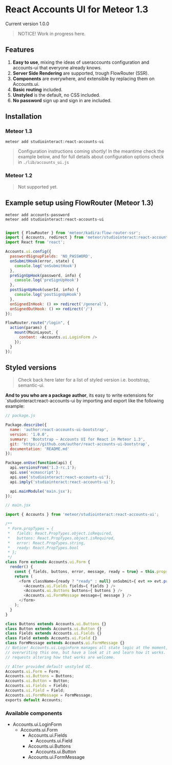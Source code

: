 # React Accounts UI for Meteor 1.3

Current version 1.0.0

> NOTICE! Work in progress here.

## Features

1. **Easy to use**, mixing the ideas of useraccounts configuration and accounts-ui that everyone already knows.
2. **Server Side Rendering** are supported, trough FlowRouter (SSR).
3. **Components** are everywhere, and extensible by replacing them on Accounts.ui.
4. **Basic routing** included.
5. **Unstyled** is the default, no CSS included.
4. **No password** sign up and sign in are included.

## Installation

### Meteor 1.3

`meteor add studiointeract:react-accounts-ui`

> Configuration instructions coming shortly! In the meantime check the example below, and for full details about configuration options check in `./lib/accounts_ui.js`

### Meteor 1.2

> Not supported yet.

## Example setup using FlowRouter (Meteor 1.3)

`meteor add accounts-password`  
`meteor add studiointeract:react-accounts-ui`

```javascript

import { FlowRouter } from 'meteor/kadira:flow-router-ssr';
import { Accounts, redirect } from 'meteor/studiointeract:react-accounts-ui';
import React from 'react';

Accounts.ui.config({
  passwordSignupFields: 'NO_PASSWORD',
  onSubmitHook(error, state) {
    console.log('onSubmitHook')
  },
  preSignUpHook(password, info) {
    console.log('preSignUpHook')
  },
  postSignUpHook(userId, info) {
    console.log('postSignUpHook')
  },
  onSignedInHook: () => redirect('/general'),
  onSignedOutHook: () => redirect('/')
});

FlowRouter.route("/login", {
  action(params) {
    mount(MainLayout, {
      content: <Accounts.ui.LoginForm />
    });
  }
});

```

## Styled versions

> Check back here later for a list of styled version i.e. bootstrap, semantic-ui.

**And to you who are a package author**, its easy to write extensions for `studiointeract:react-accounts-ui by importing and export like the following example:

```javascript
// package.js

Package.describe({
  name: 'author:react-accounts-ui-bootstrap',
  version: '1.0.0',
  summary: 'Bootstrap – Accounts UI for React in Meteor 1.3',
  git: 'https://github.com/author/react-accounts-ui-bootstrap',
  documentation: 'README.md'
});

Package.onUse(function(api) {
  api.versionsFrom('1.3-rc.1');
  api.use('ecmascript');
  api.use('studiointeract:react-accounts-ui');
  api.imply('studiointeract:react-accounts-ui');

  api.mainModule('main.jsx');
});
```

```javascript
// main.jsx

import { Accounts } from 'meteor/studiointeract:react-accounts-ui';

/**
 * Form.propTypes = {
 *   fields: React.PropTypes.object.isRequired,
 *   buttons: React.PropTypes.object.isRequired,
 *   error: React.PropTypes.string,
 *   ready: React.PropTypes.bool
 * };
 */
class Form extends Accounts.ui.Form {
  render() {
    const { fields, buttons, error, message, ready = true} = this.props;
    return (
      <form className={ready ? "ready" : null} onSubmit={ evt => evt.preventDefault() } className="accounts-ui">
        <Accounts.ui.Fields fields={ fields } />
        <Accounts.ui.Buttons buttons={ buttons } />
        <Accounts.ui.FormMessage message={ message } />
      </form>
    );
  }
}

class Buttons extends Accounts.ui.Buttons {}
class Button extends Accounts.ui.Button {}
class Fields extends Accounts.ui.Fields {}
class Field extends Accounts.ui.Field {}
class FormMessage extends Accounts.ui.FormMessage {}
// Notice! Accounts.ui.LoginForm manages all state logic at the moment, so avoid
// overwriting this one, but have a look at it and learn how it works. And pull
// requests altering how that works are welcome.

// Alter provided default unstyled UI.
Accounts.ui.Form = Form;
Accounts.ui.Buttons = Buttons;
Accounts.ui.Button = Button;
Accounts.ui.Fields = Fields;
Accounts.ui.Field = Field;
Accounts.ui.FormMessage = FormMessage;
exports default Accounts;

```

### Available components

* Accounts.ui.LoginForm
  * Accounts.ui.Form
    * Accounts.ui.Fields
      * Accounts.ui.Field
    * Accounts.ui.Buttons
      * Accounts.ui.Button
    * Accounts.ui.FormMessage
